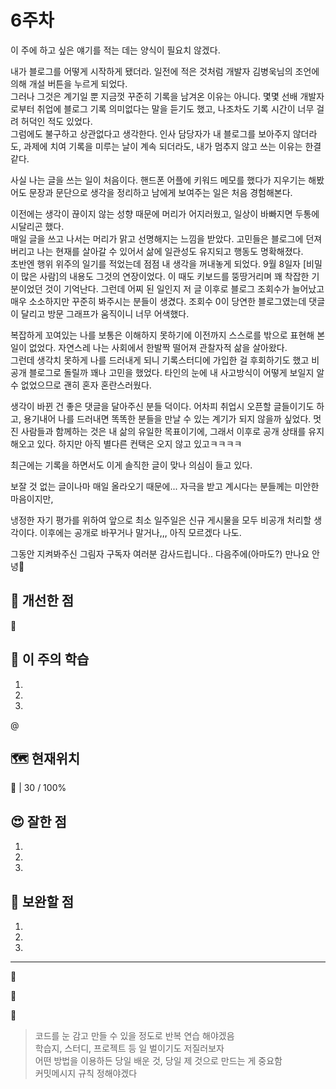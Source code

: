 # 6주차
이 주에 하고 싶은 얘기를 적는 데는 양식이 필요치 않겠다.

내가 블로그를 어떻게 시작하게 됐더라. 일전에 적은 것처럼 개발자 김병욱님의 조언에 의해 개설 버튼을 누르게 되었다.<br>
그러나 그것은 계기일 뿐 지금껏 꾸준히 기록을 남겨온 이유는 아니다. 몇몇 선배 개발자로부터 취업에 블로그 기록 의미없다는 말을 듣기도 했고, 나조차도 기록 시간이 너무 걸려 허덕인 적도 있었다.<br> 
그럼에도 불구하고 상관없다고 생각한다. 인사 담당자가 내 블로그를 보아주지 않더라도, 과제에 치여 기록을 미루는 날이 계속 되더라도, 내가 멈추지 않고 쓰는 이유는 한결같다.

사실 나는 글을 쓰는 일이 처음이다. 핸드폰 어플에 키워드 메모를 했다가 지우기는 해봤어도 문장과 문단으로 생각을 정리하고 남에게 보여주는 일은 처음 경험해본다.

이전에는 생각이 끊이지 않는 성향 때문에 머리가 어지러웠고, 일상이 바빠지면 두통에 시달리곤 했다.<br>
매일 글을 쓰고 나서는 머리가 맑고 선명해지는 느낌을 받았다. 고민들은 블로그에 던져버리고 나는 현재를 살아갈 수 있어서 삶에 일관성도 유지되고 행동도 명확해졌다.<br>
초반엔 행위 위주의 일기를 적었는데 점점 내 생각을 꺼내놓게 되었다. 9월 8일자 [비밀이 많은 사람]의 내용도 그것의 연장이었다. 이 때도 키보드를 뚱땅거리며 꽤 착잡한 기분이었던 것이 기억난다.
그런데 어찌 된 일인지 저 글 이후로 블로그 조회수가 늘어났고 매우 소소하지만 꾸준히 봐주시는 분들이 생겼다. 조회수 0이 당연한 블로그였는데 댓글이 달리고 방문 그래프가 움직이니 너무 어색했다. 

복잡하게 꼬여있는 나를 보통은 이해하지 못하기에 이전까지 스스로를 밖으로 표현해 본 일이 없었다. 자연스레 나는 사회에서 한발짝 떨어져 관찰자적 삶을 살아왔다.<br>
그런데 생각치 못하게 나를 드러내게 되니 기록스터디에 가입한 걸 후회하기도 했고 비공개 블로그로 돌릴까 꽤나 고민을 했었다. 타인의 눈에 내 사고방식이 어떻게 보일지 알 수 없었으므로 괜히 혼자 혼란스러웠다.

생각이 바뀐 건 좋은 댓글을 달아주신 분들 덕이다. 어차피 취업시 오픈할 글들이기도 하고, 용기내어 나를 드러내면 똑똑한 분들을 만날 수 있는 계기가 되지 않을까 싶었다. 멋진 사람들과 함께하는 것은 내 삶의 유일한 목표이기에, 그래서 이후로 공개 상태를 유지해오고 있다. 하지만 아직 별다른 컨택은 오지 않고 있고ㅋㅋㅋㅋ

최근에는 기록을 하면서도 이게 솔직한 글이 맞나 의심이 들고 있다. 




보잘 것 없는 글이나마 매일 올라오기 때문에... 자극을 받고 계시다는 분들께는 미안한 마음이지만,<br>

냉정한 자기 평가를 위하여 앞으로 최소 일주일은 신규 게시물을 모두 비공개 처리할 생각이다. 이후에는 공개로 바꾸거나 말거나,,, 아직 모르겠다 나도. 

그동안 지켜봐주신 그림자 구독자 여러분 감사드립니다.. 다음주에(아마도?) 만나요 안녕👋



## 🤡 개선한 점 
🚩 

>
## 📓 이 주의 학습

1. 
2. 
3. 

@

## 🗺️ 현재위치

 🐾 | 30 / 100%

## 😍 잘한 점

1. 
2. 
3. 

## 🤢 보완할 점

1. 
2. 
3. 

---

🚩 

🚩 

🚩 


<!-- 나는 오늘 무엇을 배웠지? 무엇을 해봤지? 오늘 배운 걸로 이전과 다르게 해본 것은? 그걸 통해 얻은 통찰은? 다음 번에는 어떻게 다르게 할 수 있을까??
=> 내가 이걸 적으면서 무엇을 배울 수 있을까? -->



> 코드를 눈 감고 만들 수 있을 정도로 반복 연습 해야겠음<br>
> 학습지, 스터디, 프로젝트 등 일 벌이기도 저질러보자<br>
> 어떤 방법을 이용하든 당일 배운 것, 당일 제 것으로 만드는 게 중요함<br>
> 커밋메시지 규칙 정해야겠다
